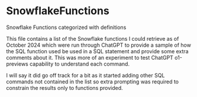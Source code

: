 # SnowflakeFunctions
Snowflake Functions categorized with definitions

This file contains a list of the Snowflake functions I could retrieve as of October 2024 which were run through ChatGPT to provide a sample of how the SQL function used be used in a SQL statement  and provide some extra comments about it. This was more of an experiment to test ChatGPT o1-previews capability to understand each command.

I will say it did go off track for a bit as it started adding other SQL commands not contained in the list so extra prompting was required to constrain the results only to functions provided.



